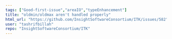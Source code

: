 ```yaml
---
tags: ["Good-first-issue","areaIO","typeEnhancement"]
title: "oldmin/oldmax aren't handled properly"
html_url: "https://github.com/InsightSoftwareConsortium/ITK/issues/582"
user: "tashrifbillah"
repo: "InsightSoftwareConsortium/ITK"
---
```


